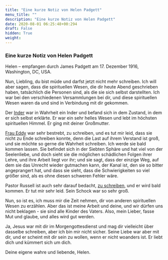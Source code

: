 ```yaml
---
title: "Eine kurze Notiz von Helen Padgett"
menu_title: ""
description: "Eine kurze Notiz von Helen Padgett"
date: 2020-08-01 06:25:48+00:294
draft: False
hidden: True
weight:
---
```

### Eine kurze Notiz von Helen Padgett

Helen – empfangen durch James Padgett am 17. Dezember 1916, Washington, DC, USA.

Nun, Liebling, du bist müde und darfst jetzt nicht mehr schreiben. Ich will aber sagen, dass die spirituellen Wesen, die dir heute Abend geschrieben haben, tatsächlich die Personen sind, als die sie sich selbst darstellten. Ich war bei den verschiedenen Versammlungen bei dir, und diese spirituellen Wesen waren da und sind in Verbindung mit dir gekommen.

Der [Inder](/padgett-botschaften/padgett-botschaften-in-reihenfolge-des-datums/padgett-botschaften-1916/lamlestia-ein-altes-spirituelles-wesen-diskutiert-ueber-reinkarnation-und-theosophie-jep-lamlestia-17-dezember-1916/) war in Wahrheit ein Inder und befand sich in dem Zustand, in dem er sich selbst erklärte. Er war ein sehr helles Wesen und lebt im höchsten spirituellen Himmel. Er ging mit deiner Großmutter.

[Frau Eddy](/padgett-botschaften/padgett-botschaften-in-reihenfolge-des-datums/padgett-botschaften-1916/aussage-von-mary-baker-eddy-jep-mary-baker-eddy-17-dezember-1916/) war sehr bestrebt, zu schreiben, und es tut mir leid, dass sie nicht zu Ende schreiben konnte, denn die Last auf ihrem Verstand ist groß, und sie möchte so gerne die Wahrheit schreiben. Ich werde sie bald kommen lassen. Sie befindet sich in der Siebten Sphäre und hat viel von der Seelenliebe, und doch sieht sie die möglichen schädlichen Folgen ihrer Lehre, und ihre Arbeit liegt vor ihr; und sie sagt, dass der einzige Weg, auf dem sie das Unrecht wieder gutmachen kann, der Kanal ist, den sie so bitter angeprangert hat, und dass sie sieht, dass die Schwierigkeiten so viel größer sind, als es ohne diesen schweren Fehler wäre.

Pastor Russell ist auch sehr darauf bedacht, [zu schreiben](/padgett-botschaften/padgett-botschaften-in-reihenfolge-des-datums/padgett-botschaften-1918/prediger-pastor-russell-findet-dass-die-lehren-eines-lebens-falsch-waren-jep-charles-russell-31-juli-1918/), und er wird bald kommen. Er tut mir sehr leid. Sein Schock war so sehr groß.

Nun, so ist es, ich muss mir die Zeit nehmen, dir von anderen spirituellen Wesen zu erzählen. Aber das ist meine Arbeit und deine, und wir dürfen uns nicht beklagen - sie sind alle Kinder des Vaters. Also, mein Lieber, fasse Mut und glaube, und alles wird gut werden.

Ja, Jesus war mit dir im Morgengottesdienst und mag dir vielleicht über dasselbe schreiben, aber ich bin mir nicht sicher. Seine Liebe war aber mit dir, und er scheint mit dir sein zu wollen, wenn er nicht woanders ist. Er liebt dich und kümmert sich um dich.

Deine eigene wahre und liebende, Helen.
